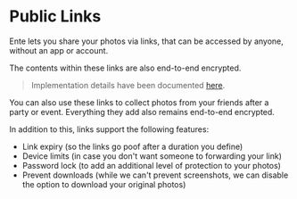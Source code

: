 # Public Links

Ente lets you share your photos via links, that can be accessed by anyone,
without an app or account.

The contents within these links are also end-to-end encrypted.

> Implementation details have been
> documented [here](https://ente.io/blog/building-shareable-links/).

You can also use these links to collect photos from your friends after a party
or event. Everything they add also remains end-to-end encrypted.

In addition to this, links support the following features:

-   Link expiry (so the links go poof after a duration you define)
-   Device limits (in case you don't want someone to forwarding your link)
-   Password lock (to add an additional level of protection to your photos)
-   Prevent downloads (while we can't prevent screenshots, we can disable the option to download your original photos)
